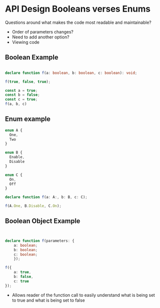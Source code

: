 # API Design Booleans verses Enums

Questions around what makes the code most readable and maintainable?

- Order of parameters changes?
- Need to add another option?
- Viewing code

## Boolean Example

```typescript

declare function f(a: boolean, b: boolean, c: boolean): void;

f(true, false, true);

const a = true;
const b = false;
const c = true;
f(a, b, c)


```


## Enum example

```typescript
enum A {
  One,
  Two
}

enum B {
  Enable,
  Disable
}

enum C {
  On,
  Off
}

declare function f(a: A:, b: B, c: C);

f(A.One, B.Disable, C.On);

```

## Boolean Object Example

```typescript


declare function f(parameters: {
    a: boolean;
    b: boolean;
    c: boolean;
    });

f({
    a: true,
    b: false,
    c: true
});


```

- Allows reader of the function call to easily understand what is being set to true and what is being set to false